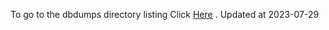 To go to the dbdumps directory listing Click [Here](https://ipfs.io/ipfs/bafkreibjqrxdvntaie2kzfzbmu2qfddabmmj4zphre6rdb2lthvtrqnv34) . Updated at 2023-07-29